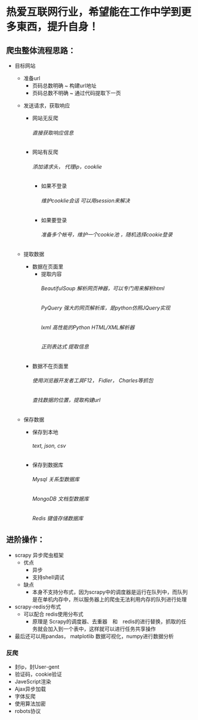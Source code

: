 # 热爱互联网行业，希望能在工作中学到更多東西，提升自身！
## 爬虫整体流程思路：
* 目标网站
	* 准备url
		- 页码总数明确
			~ 构建url地址
		- 页码总数不明确
			~ 通过代码提取下一页

	- 发送请求，获取响应
		- 网站无反爬
			###### 直接获取响应信息
		- 网站有反爬
			###### 添加请求头， 代理ip，cooklie
			- 如果不登录
				###### 维护cooklie会话 可以用session来解决
			- 如果要登录
				###### 准备多个帐号，维护一个cookie池 ，随机选择cookie登录

	- 提取数据
		- 数据在页面里
			- 提取内容
				###### BeautifulSoup 解析网页神器，可以专门用来解析html
				###### PyQuery   强大的网页解析库，是python仿照JQuery实现
				###### lxml     高性能的Python HTML/XML解析器
				###### 正则表达式      提取信息
		- 数据不在页面里
			###### 使用浏览器开发者工具F12， Fidler， Charles等抓包
			###### 查找数据的位置，提取构建url

	- 保存数据
		- 保存到本地
			###### text, json, csv
		- 保存到数据库
			###### Mysql  关系型数据库
			###### MongoDB    文档型数据库
			###### Redis      键值存储数据库

## 进阶操作：
- scrapy 异步爬虫框架
    - 优点 
        - 异步
        - 支持shell调试
    - 缺点
        - 本身不支持分布式，因为scrapy中的调度器是运行在队列中，而队列是在单机内存中，所以服务器上的爬虫无法利用内存的队列进行处理
- scrapy-redis分布式
    - 可以配合 redis使用分布式
        - 原理是 Scrapy的调度器、去重器&emsp;和&emsp;redis的进行替换，抓取的任务就会加入到一个表中，这样就可以进行任务共享操作
- 最后还可以用pandas， matplotlib 数据可视化，numpy进行数据分析

### 反爬
- 封ip，封User-gent
- 验证码，cookie验证
- JaveScript渲染
- Ajax异步加载
- 字体反爬
- 使用算法加密
- robots协议   





